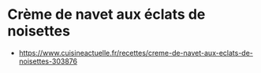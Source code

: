 # Crème de navet aux éclats de noisettes

* https://www.cuisineactuelle.fr/recettes/creme-de-navet-aux-eclats-de-noisettes-303876